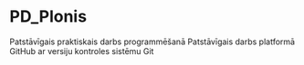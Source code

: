 # PD_Plonis
Patstāvīgais praktiskais darbs programmēšanā
Patstāvīgais darbs platformā GitHub ar versiju kontroles sistēmu Git
